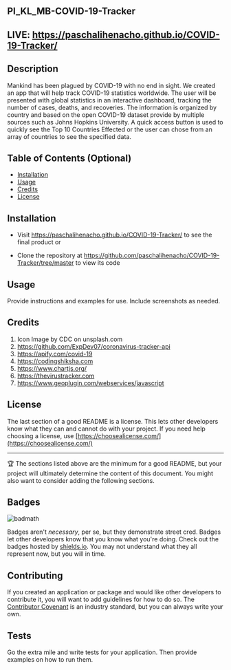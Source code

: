 ## PI_KL_MB-COVID-19-Tracker
## LIVE: https://paschalihenacho.github.io/COVID-19-Tracker/

## Description

Mankind has been plagued by COVID-19 with no end in sight.  We created an app that will help track COVID-19 statistics worldwide.  The user will be presented with global statistics in an interactive dashboard, tracking the number of cases, deaths, and recoveries.  The information is organized by country and based on the open COVID-19 dataset provide by multiple sources such as Johns Hopkins University.  A quick access button is used to quickly see the Top 10 Countries Effected or the user can chose from an array of countries to see the specified data.  

## Table of Contents (Optional)

-   [Installation](#installation)
-   [Usage](#usage)
-   [Credits](#credits)
-   [License](#license)

## Installation

- Visit https://paschalihenacho.github.io/COVID-19-Tracker/ to see the final product or

- Clone the repository at https://github.com/paschalihenacho/COVID-19-Tracker/tree/master to view its code

## Usage

Provide instructions and examples for use. Include screenshots as needed.

## Credits

1. Icon Image by CDC on unsplash.com
2. https://github.com/ExpDev07/coronavirus-tracker-api
3. https://apify.com/covid-19 
4. https://codingshiksha.com
5. https://www.chartjs.org/ 
6. https://thevirustracker.com
7. https://www.geoplugin.com/webservices/javascript

## License

The last section of a good README is a license. This lets other developers know what they can and cannot do with your project. If you need help choosing a license, use [https://choosealicense.com/](https://choosealicense.com/)

---

🏆 The sections listed above are the minimum for a good README, but your project will ultimately determine the content of this document. You might also want to consider adding the following sections.

## Badges

![badmath](https://img.shields.io/github/languages/top/nielsenjared/badmath)

Badges aren't _necessary_, per se, but they demonstrate street cred. Badges let other developers know that you know what you're doing. Check out the badges hosted by [shields.io](https://shields.io/). You may not understand what they all represent now, but you will in time.

## Contributing

If you created an application or package and would like other developers to contribute it, you will want to add guidelines for how to do so. The [Contributor Covenant](https://www.contributor-covenant.org/) is an industry standard, but you can always write your own.

## Tests

Go the extra mile and write tests for your application. Then provide examples on how to run them.

